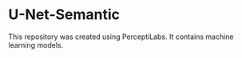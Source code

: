 # U-Net-Semantic
This repository was created using PerceptiLabs. It contains machine learning models.
